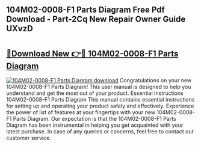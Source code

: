 ## 104M02-0008-F1 Parts Diagram Free Pdf Download - Part-2Cq New Repair Owner Guide UXvzD

# <h2><a href="http://dfr63y.blite.top/?on=104M02-0008-F1+Parts+Diagram">🔗Download New 👉🔴 104M02-0008-F1 Parts Diagram</a></h2>

[![104M02-0008-F1 Parts Diagram download](https://i.imgur.com/lujVjoI.png)](http://dfr63y.blite.top/?on=104M02-0008-F1+Parts+Diagram)
Congratulations on your new 104M02-0008-F1 Parts Diagram! This user manual is designed to help you understand and get the most out of your product. Essential Instructions 104M02-0008-F1 Parts Diagram This manual contains essential instructions for setting up and operating your product safely and effectively. Experience the power of list of features at your fingertips with your new 104M02-0008-F1 Parts Diagram. Our expectation is that the 104M02-0008-F1 Parts Diagram has been instrumental in helping you get acquainted with your latest purchase. In case of any queries or concerns, feel free to contact our customer service.
